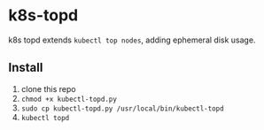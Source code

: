 # k8s-topd
k8s topd extends `kubectl top nodes`, adding ephemeral disk usage.

## Install
1. clone this repo
2. `chmod +x kubectl-topd.py` 
3. `sudo cp kubectl-topd.py /usr/local/bin/kubectl-topd`
4. `kubectl topd`
